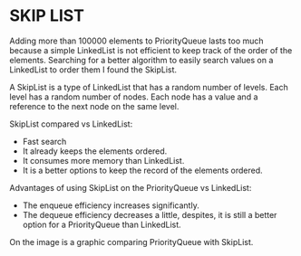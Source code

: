 SKIP LIST 
===================
Adding more than 100000 elements to PriorityQueue lasts too much because 
a simple LinkedList is not efficient to keep track of the order of the elements. 
Searching for a better algorithm to easily search values on a LinkedList to order them I found the SkipList.

A SkipList is a type of LinkedList that has a random number of levels. Each level has a random number of nodes. 
Each node has a value and a reference to the next node on the same level. 

SkipList compared vs LinkedList:
- Fast search
- It already keeps the elements ordered.
- It consumes more memory than LinkedList.
- It is a better options to keep the record of the elements ordered.

Advantages of using SkipList on the PriorityQueue vs LinkedList: 
- The enqueue efficiency increases significantly.
- The dequeue efficiency decreases a little, despites, it is still a better option for a PriorityQueue than LinkedList.

On the image is a graphic comparing PriorityQueue with SkipList.

